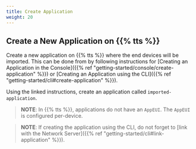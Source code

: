 ```yaml
---
title: Create Application
weight: 20
---
```


## Create a New Application on {{% tts %}}

Create a new application on {{% tts %}} where the end devices will be
imported. This can be done from by following instructions for [Creating an Application in the Console]({{% ref "getting-started/console/create-application" %}})
or [Creating an Application using the CLI]({{% ref "getting-started/cli#create-application" %}}).

Using the linked instructions, create an application called `imported-application`.

> **NOTE**: In {{% tts %}}, applications do not have an `AppEUI`. The `AppEUI` is
> configured per-device.

> **NOTE**: If creating the application using the CLI, do not forget to
> [link with the Network Server]({{% ref "getting-started/cli#link-application" %}}).
